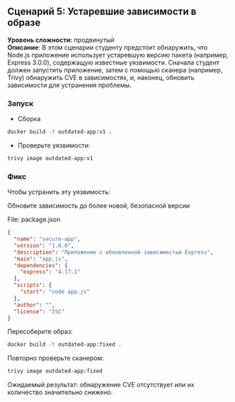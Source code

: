 ## Сценарий 5: Устаревшие зависимости в образе
**Уровень сложности:** продвинутый  
**Описание**:
В этом сценарии студенту предстоит обнаружить, что Node.js приложение использует устаревшую версию пакета (например, Express 3.0.0), содержащую известные уязвимости. Сначала студент должен запустить приложение, затем с помощью сканера (например, Trivy) обнаружить CVE в зависимостях, и, наконец, обновить зависимости для устранения проблемы.

### Запуск
- Сборка
```sh
docker build -t outdated-app:v1 .
```
- Проверьте уязвимости:
```sh
trivy image outdated-app:v1
```

### Фикс

Чтобы устранить эту уязвимость:

Обновите зависимость до более новой, безопасной версии

File: package.json
```json
{
  "name": "secure-app",
  "version": "1.0.0",
  "description": "Приложение с обновленной зависимостью Express",
  "main": "app.js",
  "dependencies": {
    "express": "4.17.1"
  },
  "scripts": {
    "start": "node app.js"
  },
  "author": "",
  "license": "ISC"
}
```
Пересоберите образ:
```sh
docker build -t outdated-app:fixed .
```
Повторно проверьте сканером:
```sh
trivy image outdated-app:fixed
```
Ожидаемый результат: обнаружение CVE отсутствует или их количество значительно снижено.
